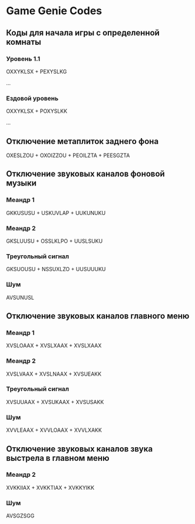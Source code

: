 # Game Genie Codes

## Коды для начала игры с определенной комнаты

### Уровень 1.1

OXXYKLSX + PEXYSLKG

...

### Ездовой уровень

OXXYKLSX + POXYSLKK

...

## Отключение метаплиток заднего фона

OXESLZOU + OXOIZZOU + PEOILZTA + PEESGZTA

## Отключение звуковых каналов фоновой музыки

### Меандр 1

GKKUSUSU + USKUVLAP + UUKUNUKU

### Меандр 2

GKSLUUSU + OSSLKLPO + UUSLSUKU

### Треугольный сигнал

GKSUOUSU + NSSUXLZO + UUSUUUKU

### Шум

AVSUNUSL

## Отключение звуковых каналов главного меню

### Меандр 1

XVSLOAAX + XVSLXAAX + XVSLXAAX

### Меандр 2

XVSLVAAX + XVSLNAAX + XVSUEAKK

### Треугольный сигнал

XVSUUAAX + XVSUKAAX + XVSUSAKK

### Шум

XVVLEAAX + XVVLOAAX + XVVLXAKK

## Отключение звуковых каналов звука выстрела в главном меню

### Меандр 2

XVKKIIAX + XVKKTIAX + XVKKYIKK

### Шум

AVSGZSGG

